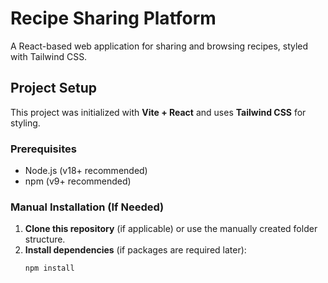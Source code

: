 # Recipe Sharing Platform

A React-based web application for sharing and browsing recipes, styled with Tailwind CSS.

## Project Setup

This project was initialized with **Vite + React** and uses **Tailwind CSS** for styling.

### Prerequisites
- Node.js (v18+ recommended)
- npm (v9+ recommended)

### Manual Installation (If Needed)

1. **Clone this repository** (if applicable) or use the manually created folder structure.
2. **Install dependencies** (if packages are required later):
   ```bash
   npm install